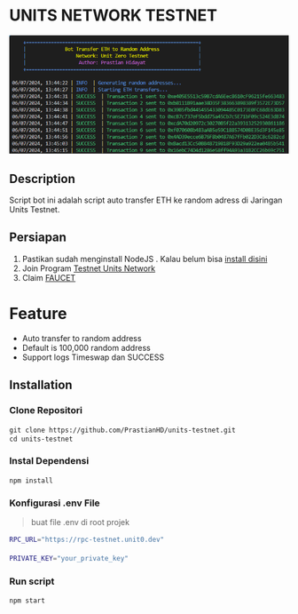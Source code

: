 # UNITS NETWORK TESTNET

![logo](./utils/unit-zero.png)
## Description
Script bot ini adalah script auto transfer ETH ke random adress di Jaringan Units Testnet. 

## Persiapan
1. Pastikan sudah menginstall NodeJS . Kalau belum bisa [install disini](https://nodejs.org/en/download/package-manager/current)
2. Join Program [Testnet Units Network](https://app.units.network/?referral=0x000000DE3b4CD31742711440C1283b162035E00E)
3. Claim [FAUCET](https://faucet-testnet.unit0.dev/)

# Feature
- Auto transfer to random address
- Default is 100,000 random address
- Support logs Timeswap dan SUCCESS

## Installation
### Clone Repositori
```
git clone https://github.com/PrastianHD/units-testnet.git
cd units-testnet
```

### Instal Dependensi
```
npm install
```

### Konfigurasi .env File

>buat file .env di root projek
```bash
RPC_URL="https://rpc-testnet.unit0.dev"

PRIVATE_KEY="your_private_key"
```

### Run script
```
npm start
```

